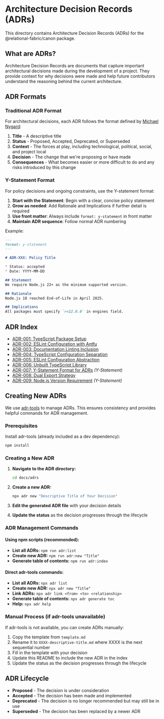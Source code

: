 # Architecture Decision Records (ADRs)

This directory contains Architecture Decision Records (ADRs) for the @relational-fabric/canon package.

## What are ADRs?

Architecture Decision Records are documents that capture important architectural decisions made during the development of a project. They provide context for why decisions were made and help future contributors understand the reasoning behind the current architecture.

## ADR Formats

### Traditional ADR Format
For architectural decisions, each ADR follows the format defined by [Michael Nygard](https://cognitect.com/blog/2011/11/15/documenting-architecture-decisions):

1. **Title** - A descriptive title
2. **Status** - Proposed, Accepted, Deprecated, or Superseded
3. **Context** - The forces at play, including technological, political, social, and project local
4. **Decision** - The change that we're proposing or have made
5. **Consequences** - What becomes easier or more difficult to do and any risks introduced by this change

### Y-Statement Format
For policy decisions and ongoing constraints, use the Y-statement format:

1. **Start with the Statement**: Begin with a clear, concise policy statement
2. **Grow as needed**: Add Rationale and Implications if further detail is required
3. **Use front matter**: Always include `format: y-statement` in front matter
4. **Maintain ADR sequence**: Follow normal ADR numbering

Example:
```markdown
---
format: y-statement
---

# ADR-XXX: Policy Title

* Status: accepted
* Date: YYYY-MM-DD

## Statement
We require Node.js 22+ as the minimum supported version.

## Rationale
Node.js 18 reached End-of-Life in April 2025.

## Implications
All packages must specify `>=22.0.0` in engines field.
```

## ADR Index

- [ADR-001: TypeScript Package Setup](./0001-typescript-package-setup.md)
- [ADR-002: ESLint Configuration with Antfu](./0002-eslint-configuration-with-antfu.md)
- [ADR-003: Documentation Linting Inclusion](./0003-documentation-linting-inclusion.md)
- [ADR-004: TypeScript Configuration Separation](./0004-typescript-configuration-separation.md)
- [ADR-005: ESLint Configuration Abstraction](./0005-eslint-configuration-abstraction.md)
- [ADR-006: Unbuilt TypeScript Library](./0006-unbuilt-typescript-library.md)
- [ADR-007: Y-Statement Format for ADRs](./0007-y-statement-format.md) *(Y-Statement)*
- [ADR-008: Dual Export Strategy](./0008-dual-export-strategy.md)
- [ADR-009: Node.js Version Requirement](./0009-node-js-version-requirement.md) *(Y-Statement)*

## Creating New ADRs

We use [adr-tools](https://github.com/npryce/adr-tools) to manage ADRs. This ensures consistency and provides helpful commands for ADR management.

### Prerequisites

Install adr-tools (already included as a dev dependency):
```bash
npm install
```

### Creating a New ADR

1. **Navigate to the ADR directory:**
   ```bash
   cd docs/adrs
   ```

2. **Create a new ADR:**
   ```bash
   npx adr new "Descriptive Title of Your Decision"
   ```

3. **Edit the generated ADR file** with your decision details

4. **Update the status** as the decision progresses through the lifecycle

### ADR Management Commands

#### Using npm scripts (recommended):
- **List all ADRs:** `npm run adr:list`
- **Create new ADR:** `npm run adr:new "Title"`
- **Generate table of contents:** `npm run adr:index`

#### Direct adr-tools commands:
- **List all ADRs:** `npx adr list`
- **Create new ADR:** `npx adr new "Title"`
- **Link ADRs:** `npx adr link <from> <to> <relationship>`
- **Generate table of contents:** `npx adr generate toc`
- **Help:** `npx adr help`

### Manual Process (if adr-tools unavailable)

If adr-tools is not available, you can create ADRs manually:

1. Copy the template from `template.md`
2. Rename it to `XXXX-descriptive-title.md` where XXXX is the next sequential number
3. Fill in the template with your decision
4. Update this README to include the new ADR in the index
5. Update the status as the decision progresses through the lifecycle

## ADR Lifecycle

- **Proposed** - The decision is under consideration
- **Accepted** - The decision has been made and implemented
- **Deprecated** - The decision is no longer recommended but may still be in use
- **Superseded** - The decision has been replaced by a newer ADR
